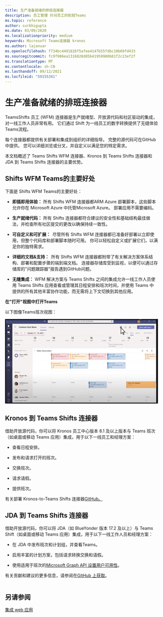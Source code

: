 ```yaml
---
title: 生产准备就绪的排班连接器
description: 员工管理 针对员工的轮班Teams
ms.topic: reference
author: surbhigupta
ms.date: 03/09/2020
ms.localizationpriority: medium
keywords: Microsoft Teams连接器 kronos
ms.author: lajanuar
ms.openlocfilehash: f734bc4491826f5afee4147b55fdbc10b69fd433
ms.sourcegitcommit: fc9f906ea1316028d85b41959980b81f2c23ef2f
ms.translationtype: MT
ms.contentlocale: zh-CN
ms.lasthandoff: 09/12/2021
ms.locfileid: "59155341"
---
```

# <a name="production-ready-shifts-connectors"></a>生产准备就绪的排班连接器  

TeamsShifts 员工 (WFM) 连接器是生产就绪型、开放源代码和社区驱动的集成，对一线工作人员非常有用。 它们通过 Shift 为一线员工的数字转换提供了无缝体验Teams流程。 

每个连接器都提供有关部署和集成到组织的详细指导。 完整的源代码可在GitHub中提供。 您可以详细浏览或分叉，并自定义以满足您的特定需求。   

本文档概述了 Teams Shifts WFM 连接器、Kronos 到 Teams Shifts 连接器和 JDA 到 Teams Shifts 连接器的主要优势。

## <a name="key-benefits-of-teams-shifts-wfm-connectors"></a>Shifts WFM Teams的主要好处

下面是 Shifts WFM Teams的主要好处：

* **即插即用体验：** 所有 Shifts WFM 连接器都ARM Azure 部署脚本，这些脚本允许你在 Microsoft Azure 中托管Microsoft Azure。 部署应用不需要编码。

* **生产就绪代码：** 所有 Shifts 连接器都符合建议的安全性和基础结构最佳做法，并检查所有社区提交的更改以确保持续一致性。

* **可自定义和可扩展：**  尽管所有 Shifts WFM 连接器都已准备好部署以立即使用，但整个代码库和部署脚本随时可用。 你可以轻松自定义或扩展它们，以满足你的独特需求。

* **详细的文档&支持：**  所有 Shifts WFM 连接器都附带了有关解决方案体系结构、部署和配置步骤的端到端文档。 连接器存储库受到监视，以便可以通过存储库的"问题跟踪器"报告遇到GitHub问题。

* **无缝集成：** WFM 解决方案与 Teams Shifts 之间的集成允许一线工作人员使用 Teams Shifts 应用查看或管理其日程安排和班次时间，并使用 Teams 中提供的所有其他丰富协作功能，而无需将上下文切换到其他应用。  

**在"打开"视图中打开Teams** 

以下图像Teams班次视图： 

![打开Teams](../assets/images/teams-open-shifts-view.png)

## <a name="kronos-to-teams-shifts-connector"></a>Kronos 到 Teams Shifts 连接器

借助开放源代码，你可以将 Kronos 员工中心版本 8.1 及以上版本与 Teams 班次（如桌面或移动 Teams 应用）集成，用于以下一线员工和经理方案：

* 查看日程安排。

* 发布和请求打开的班次。

* 交换班次。

* 请求请假。

* 提供班次。

有关部署 Kronos-to-Teams Shifts 连接器[GitHub。](https://aka.ms/KronosShiftsConnector)

## <a name="jda-to-teams-shifts-connector"></a>JDA 到 Teams Shifts 连接器

借助开放源代码，你可以将 JDA（如 BlueYonder 版本 17.2 及以上）与 Teams Shift（如桌面或移动 Teams 应用）集成，用于以下一线工作人员和经理方案：

* 在 JDA 中发布班次和计划组，并查看Teams。

* 启用丰富的计划方案，包括请求转换交换和请假。

* 使用适用于班次的[Microsoft Graph API 设置用户可用性](/graph/api/resources/shift?view=graph-rest-beta&preserve-view=true)。

有关贡献和建议的更多信息，请参阅在[GitHub 上获取](https://aka.ms/JDAShiftsConnector)。</br></br>

## <a name="see-also"></a>另请参阅

[集成 web 应用](~/samples/integrate-web-apps-overview.md)
